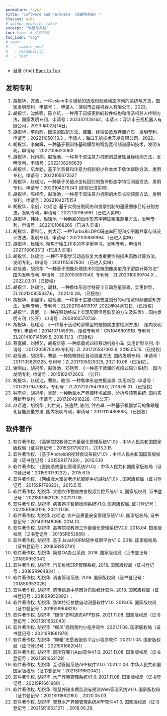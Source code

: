 ```yaml
---
permalink: /sys/
title: "Software and hardware （软硬件系统）"
classes: wide
# author_profile: false
excerpt: "软硬件系统"
toc: true  # 生成目录
toc_icon: "cog"
# tags: 
#   - sample post
#   - readability
#   - test
---
```



* 目录
{:toc}
<a href="#top" class="up-to-top">Back to Top</a>

## 发明专利

1.	胡祝华，齐浩，一种vslam中关键帧的选取和创建动态序列的系统与方法，国家发明专利，申请号：，申请人：深圳市云视机器人有限公司，2023。
2.	胡祝华，沈修强，陈立航，一种用于词袋更新的软件结构和清洁机器人控制方法，国家发明专利，申请号：2023101128162，申请人：深圳市云视机器人有限公司，2023 年02月14日。
3.	胡祝华，李向辉，图像的匹配方法、装置、终端设备及存储介质，发明专利，申请号：202211050113.3 ，申请人：海口乐帆技术开发有限公司，2022。
4.	胡祝华，李向辉，一种基于预训练基础模型的智能宽带频谱感知技术，发明专利，申请号：202210662006X
5.	胡祝华，代雨桐，赵瑶池，一种基于双注意力机制的显著性目标检测方法，发明专利，申请号：2022106266639
6.	胡祝华，巩龙勤，基于半监督和注意力机制的少样本水下鱼体跟踪方法，发明专利，申请号：2022105672527
7.	胡祝华，赵瑶池，一种基于关键点坐标回归的鱼体形态学特征测量方法，发明专利，申请号：2022104275243 (即将已进实审)
8.	胡祝华，陈梓杰，赵瑶池，一种基于双注意力机制的水质长期预测方法，发明专利，申请号：2022104275154
9.	胡祝华，余创，赵瑶池. 基于实例分割网络和投票机制的遥感图像目标分割方法，发明专利，申请号：2022100185981（已进入实审）
10.	胡祝华，韩冰，赵瑶池. 一种新颖的鱼体形态学特征精准测量方法，发明专利，申请号：2022101068260（已进入实审）
11.	胡祝华，霍科佳，刘大可. 一种Turbo和LDPC码速率匹配和交织器共享存储设计方法，发明专利，申请号：2022100889994 （已进入实审）
12.	胡祝华，赵瑶池. 聚焦于陌生样本的不平衡学习，发明专利，申请号：2021116063513（已进入实审）
13.	胡祝华，赵瑶池. 一种不平衡学习动态恢复大类重要性的损失函数计算方法，发明专利，申请号：2021115567630 （已进入实审）
14.	赵瑶池，胡祝华. “一种基于图像处理技术的显微图像炭疽孢子密度计算方法”.国内发明专利. 申请号：202010069704X. 专利号：ZL202010069704.X ， 2022.03.01（已授权）
15.	胡祝华，赵瑶池，周林，一种鱼体形态学特征全自动测量装置，实用新型，ZL202120855337.6， 2021.10.29。（已授权）
16.	胡祝华，谢鑫宇，赵瑶池，一种基于主被动信誉度划分的可信宽带频谱感知方法，发明专利，专利号：ZL2021104819197. 2022年04月12日.（已授权）
17.	胡祝华，袁健. 《一种在移动终端上实现配置信息恢复的方法及装置》. 国内发明专利（公开）.申请号：2008100570739.
18.	胡祝华，赵瑶池. 《一种基于活动轮廓模型的植物病虫害检测方法》. 国内发明专利. 申请号：2014107145995，授权专利号：CN104680191B. 专利号：ZL201410714599.5, 2018.11.13.（已授权）
19.	蔡宽麒，刘博艺，胡祝华等. 一种承载式四轮移动机器小车. 实用新型专利. 申请号：2017205870039.专利号: ZL 201720587003.9, 2018.05.15.（已授权）
20.	赵瑶池，胡祝华，曹路. 一种鱼眼特征自动测量方法. 国内发明专利，申请号：2017105829325, 专利号：ZL2017105829325,  2021.10.08（已授权）。
21.	谢明山，胡祝华，赵瑶池，邓艳芳. 《一种基于微课的点控式培训系统》. 国内发明专利. 申请号：2015102472603. （公开）
22.	胡祝华，赵瑶池，曹路，骆剑. 一种鱼体形态拍摄装置. 实用新型. 申请号：2017207947980。专利号：ZL201720794798.0, 2018.05.01.（已授权）
23.	钟杰卓，胡祝华，吴蔚. 一种新型水产养殖环境监测、分析与预警系统. 国内实用新型专利，申请号：2017204916228.（已公开）
24.	赵瑶池，胡祝华 , 刘世光，张逸然, 骆剑, 钟杰卓. 一种基于机器学习的鱼眼瞳孔智能测量方法. 国内发明专利，申请号：2017112480893。（已授权）

## 软件著作

1.	软件著作权. 《高等院校教师工作量量化管理系统V1.0》. 中华人民共和国国家版权局（证书登记号：2015SR179027），2015.3.15
2.	软件著作权. 《基于Android的视频会议系统V1.0》. 中华人民共和国国家版权局（证书登记号：2015SR177429），2015.5.10
3.	软件著作权. 《医院绩效量化管理系统V1.0》. 中华人民共和国国家版权局（证书登记号：2015SR179232），2015.6.15
4.	软件著作权. 《网络版大富豪老虎机智能手机游戏V1.0》. 国家版权局（证书登记号：2015SR179023），2015.5.15
5.	软件著作权. 胡祝华. 大棚农作物病虫害视频监控系统V1.0, 国家版权局, 证书登记号：2021SR1662128, 2021.11.08.
6.	软件著作权. 胡祝华. 病害孢子智能检测系统V1.0, 国家版权局, 证书登记号：2021SR1662126, 2021.11.08.
7.	软件著作权. 胡祝华,赵瑶池. 农产品质量安全管理系统V1.0, 国家版权局, 证书登记号：2014SR148066, 2014.10.. 
8.	软件著作权. 胡祝华. 高等院校教师工作量量化管理系统V2.0. 2018.04. 国家版权局（证书登记号：2018SR952889）.
9.	软件著作权. 胡祝华. 基于Java的ORM软件框架平台V1.0. 2018. 国家版权局（证书登记号：2018SR952791）.
10.	软件著作权. 胡祝华. 简易OA办公系统. 2018. 国家版权局（证书登记号：2018SR953041）.
11.	软件著作权. 胡祝华. 汽车维修ERP管理系统. 2018. 国家版权局（证书登记号：2018SR964834）.
12.	软件著作权. 胡祝华. 调查管理系统. 2018. 国家版权局（证书登记号：2018SR953026）.
13.	软件著作权. 胡祝华. 遗传信息中基因对自动统计软件. 2018. 国家版权局（证书登记号：2018SR952892）.
14.	软件著作权. 胡祝华. 鱼体特征参数自动测量软件V1.0. 2018.05. 国家版权局（证书登记号：2018SR964829）.
15.	软件著作权. 胡祝华. “随信”即时通讯APP软件. 2021.11.08. 国家版权局（证书登记号：2021SR1662043）.
16.	软件著作权. 胡祝华. “椰风”场馆预约小程序软件. 2021.11.08. 国家版权局（证书登记号：2021SR1661979）. 
17.	软件著作权. 胡祝华. “椰暖”志愿者服务平台小程序软件. 2021.11.08. 国家版权局（证书登记号：2021SR1662041）.
18.	软件著作权. 胡祝华. 厕所在哪儿App软件V1.0. 2021.11.08. 国家版权局（证书登记号：2021SR1662129）.
19.	软件著作权. 胡祝华. 互动答疑系统APP软件V1.0. 2021.11.08. 中华人民共和国国家版权局（证书登记号：2021SR1662042）.
20.	软件著作权. 胡祝华. 水产养殖管理系统V1.0. 2021.11.08. 国家版权局（证书登记号：2021SR1661980）.
21.	软件著作权. 胡祝华. 智慧养殖水质监测与预测Web管理系统V1.0. 国家版权局（证书登记号：2021SR1662180）, 2020.05.03.
22.	软件著作权. 胡祝华. 智慧水产养殖管理系统APP软件V1.0, 国家版权局（证书登记号：2021SR1662127）, 2018.06.28.
